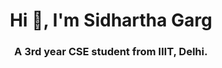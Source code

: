 <h1 align="center">Hi 👋, I'm Sidhartha Garg</h1>
<h3 align="center">A 3rd year CSE student from IIIT, Delhi.</h3>

<p align="left">
</p>
